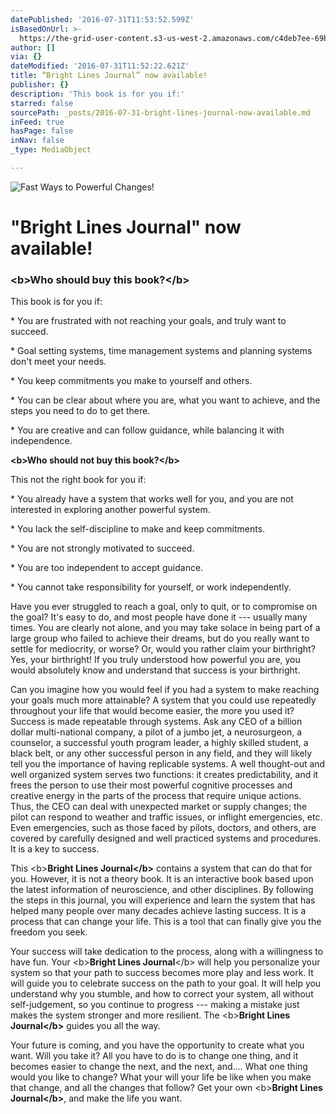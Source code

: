 ```yaml
---
datePublished: '2016-07-31T11:53:52.599Z'
isBasedOnUrl: >-
  https://the-grid-user-content.s3-us-west-2.amazonaws.com/c4deb7ee-69b9-4487-aff7-2e1123b40aca.png
author: []
via: {}
dateModified: '2016-07-31T11:52:22.621Z'
title: “Bright Lines Journal” now available!
publisher: {}
description: 'This book is for you if:'
starred: false
sourcePath: _posts/2016-07-31-bright-lines-journal-now-available.md
inFeed: true
hasPage: false
inNav: false
_type: MediaObject

---
```

![Fast Ways to Powerful Changes!](https://the-grid-user-content.s3-us-west-2.amazonaws.com/c4deb7ee-69b9-4487-aff7-2e1123b40aca.png)

# "Bright Lines Journal" now available!

### **<b\>Who should buy this book?</b\>**

This book is for you if:

\* You are frustrated with not reaching your goals, and truly want to succeed.

\* Goal setting systems, time management systems and planning systems don't meet your needs.

\* You keep commitments you make to yourself and others.

\* You can be clear about where you are, what you want to achieve, and the steps you need to do to get there.

\* You are creative and can follow guidance, while balancing it with independence.

**<b\>Who should not buy this book?</b\>**

This not the right book for you if:

\* You already have a system that works well for you, and you are not interested in exploring another powerful system.

\* You lack the self-discipline to make and keep commitments.

\* You are not strongly motivated to succeed.

\* You are too independent to accept guidance.

\* You cannot take responsibility for yourself, or work independently.

Have you ever struggled to reach a goal, only to quit, or to compromise on the goal? It's easy to do, and most people have done it --- usually many times. You are clearly not alone, and you may take solace in being part of a large group who failed to achieve their dreams, but do you really want to settle for mediocrity, or worse? Or, would you rather claim your birthright? Yes, your birthright! If you truly understood how powerful you are, you would absolutely know and understand that success is your birthright.

Can you imagine how you would feel if you had a system to make reaching your goals much more attainable? A system that you could use repeatedly throughout your life that would become easier, the more you used it? Success is made repeatable through systems. Ask any CEO of a billion dollar multi-national company, a pilot of a jumbo jet, a neurosurgeon, a counselor, a successful youth program leader, a highly skilled student, a black belt, or any other successful person in any field, and they will likely tell you the importance of having replicable systems. A well thought-out and well organized system serves two functions: it creates predictability, and it frees the person to use their most powerful cognitive processes and creative energy in the parts of the process that require unique actions. Thus, the CEO can deal with unexpected market or supply changes; the pilot can respond to weather and traffic issues, or inflight emergencies, etc. Even emergencies, such as those faced by pilots, doctors, and others, are covered by carefully designed and well practiced systems and procedures. It is a key to success.

This <b\>**Bright Lines Journal</b\>** contains a system that can do that for you. However, it is not a theory book. It is an interactive book based upon the latest information of neuroscience, and other disciplines. By following the steps in this journal, you will experience and learn the system that has helped many people over many decades achieve lasting success. It is a process that can change your life. This is a tool that can finally give you the freedom you seek.

Your success will take dedication to the process, along with a willingness to have fun. Your <b\>**Bright Lines Journal**</b\> will help you personalize your system so that your path to success becomes more play and less work. It will guide you to celebrate success on the path to your goal. It will help you understand why you stumble, and how to correct your system, all without self-judgement, so you continue to progress --- making a mistake just makes the system stronger and more resilient. The <b\>**Bright Lines Journal</b\>** guides you all the way.

Your future is coming, and you have the opportunity to create what you want. Will you take it? All you have to do is to change one thing, and it becomes easier to change the next, and the next, and.... What one thing would you like to change? What your will your life be like when you make that change, and all the changes that follow? Get your own <b\>**Bright Lines Journal</b\>**, and make the life you want.